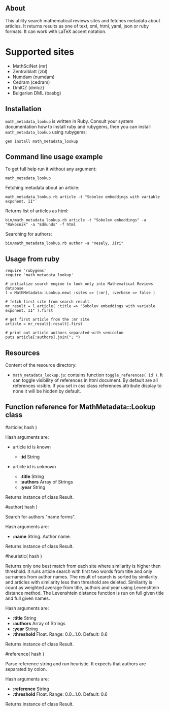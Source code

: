 About
-----

This utility search mathematical reviews sites and fetches metadata about articles.
It returns results as one of text, xml, html, yaml, json or ruby formats.
It can work with LaTeX accent notation.

Supported sites
===============

* MathSciNet (mr)
* Zentralblatt (zbl)
* Numdam (numdam)
* Cedram (cedram)
* DmlCZ (dmlcz)
* Bulgarian DML (basbg)


Installation
------------

``math_metadata_lookup`` is written in Ruby. Consult your system documentation how to install ruby and rubygems,
then you can install ``math_metadata_lookup`` using rubygems:

    gem install math_metadata_lookup


Command line usage example
--------------------------

To get full help run it without any argument:

    math_metadata_lookup

Fetching metadata about an article:

    math_metadata_lookup.rb article -t "Sobolev embeddings with variable exponent. II"

Returns list of articles as html:

    bin/math_metadata_lookup.rb article -t "Sobolev embeddings" -a "Rakosnik" -a "Edmunds" -f html

Searching for authors:

    bin/math_metadata_lookup.rb author -a "Vesely, Jiri"


Usage from ruby
---------------

    require 'rubygems'
    require 'math_metadata_lookup'
    
    # initialize search engine to look only into Mathematical Reviews database
    l = MathMetadata::Lookup.new( :sites => [:mr], :verbose => false )
    
    # fetch first site from search result
    mr_result = l.article( :title => "Sobolev embeddings with variable exponent. II" ).first

    # get first article from the :mr site
    article = mr_result[:result].first
    
    # print out article authors separated with semicolon
    puts article[:authors].join("; ")


Resources
---------

Content of the resource directory:

* ``math_metadata_lookup.js``: contains function ``toggle_references( id )``. It can toggle visibility of references in html document. By default are all references visible. If you set in css class references attribute display to none it will be hidden by default.


Function reference for MathMetadata::Lookup class
-------------------------------------------------

#article( hash )

Hash arguments are:

* article id is known
  * **:id**      String

* article id is unknown 
  * **:title**   String
  * **:authors** Array of Strings
  * **:year**    String

Returns instance of class Result.


#author( hash )

Search for authors "name forms".

Hash arguments are:

* **:name** String. Author name.

Returns instance of class Result.


#heuristic( hash )

Returns only one best match from each site where similarity is higher then threshold.
It runs article search with first two words from title and only surnames from author names.
The result of search is sorted by similarity and articles with similarity less then threshold are deleted.
Similarity is count as weighted average from title, authors and year using Levenshtein distance method.
The Levenshtein distance function is run on full given title and full given names.

Hash arguments are:

* **:title**     String
* **:authors**   Array of Strings
* **:year**      String
* **:threshold** Float. Range: 0.0...1.0. Default: 0.6

Returns instance of class Result.


#reference( hash )

Parse reference string and run heuristic. It expects that authors are separated by colon.

Hash arguments are:

* **:reference**   String
* **:threshold**   Float. Range: 0.0...1.0. Default: 0.6

Returns instance of class Result.

